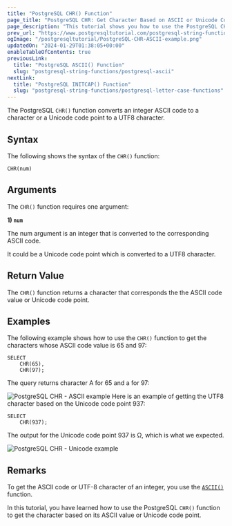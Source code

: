 ```yaml
---
title: "PostgreSQL CHR() Function"
page_title: "PostgreSQL CHR: Get Character Based on ASCII or Unicode Code Point"
page_description: "This tutorial shows you how to use the PostgreSQL CHR() function to get the character based on its ASCII value or Unicode code point."
prev_url: "https://www.postgresqltutorial.com/postgresql-string-functions/postgresql-chr/"
ogImage: "/postgresqltutorial/PostgreSQL-CHR-ASCII-example.png"
updatedOn: "2024-01-29T01:38:05+00:00"
enableTableOfContents: true
previousLink: 
  title: "PostgreSQL ASCII() Function"
  slug: "postgresql-string-functions/postgresql-ascii"
nextLink: 
  title: "PostgreSQL INITCAP() Function"
  slug: "postgresql-string-functions/postgresql-letter-case-functions"
---
```





The PostgreSQL `CHR()` function converts an integer ASCII code to a character or a Unicode code point to a UTF8 character.


## Syntax

The following shows the syntax of the `CHR()` function:


```
CHR(num)
```

## Arguments

The `CHR()` function requires one argument:

**1\) `num`**

The num argument is an integer that is converted to the corresponding ASCII code.

It could be a Unicode code point which is converted to a UTF8 character.


## Return Value

The `CHR()` function returns a character that corresponds the the ASCII code value or Unicode code point.


## Examples

The following example shows how to use the `CHR()` function to get the characters whose ASCII code value is 65 and 97:


```
SELECT
    CHR(65),
    CHR(97);
```
The query returns character A for 65 and a for 97:


![PostgreSQL CHR - ASCII example](/postgresqltutorial/PostgreSQL-CHR-ASCII-example.png)
Here is an example of getting the UTF8 character based on the Unicode code point 937:


```
SELECT
    CHR(937);
```
The output for the Unicode code point 937 is Ω, which is what we expected.


![PostgreSQL CHR - Unicode example](/postgresqltutorial/PostgreSQL-CHR-Unicode-example.png)

## Remarks

To get the ASCII code or UTF\-8 character of an integer, you use the [`ASCII()`](postgresql-ascii) function.

In this tutorial, you have learned how to use the PostgreSQL `CHR()` function to get the character based on its ASCII value or Unicode code point.

